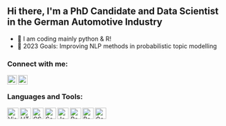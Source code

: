 ## Hi there, I'm a PhD Candidate and Data Scientist in the German Automotive Industry

- 🔭 I am coding mainly python & R!
- 🥅 2023 Goals: Improving NLP methods in probabilistic topic modelling

### Connect with me:

[<img align="left" alt="codeSTACKr.com" width="22px" src="https://cdn.jsdelivr.net/npm/simple-icons@3.13.0/icons/xing.svg" />][xing]
[<img align="left" alt="codeSTACKr | LinkedIn" width="22px" src="https://cdn.jsdelivr.net/npm/simple-icons@v3/icons/linkedin.svg" />][linkedin]

<br />

### Languages and Tools:

<img align="left" alt="Visual Studio Code" width="26px" src="https://upload.wikimedia.org/wikipedia/commons/c/c3/Python-logo-notext.svg" />
<img align="left" alt="HTML5" width="26px" src="https://upload.wikimedia.org/wikipedia/commons/archive/1/1b/20150904192833%21R_logo.svg" />
<img align="left" alt="CSS3" width="26px" src="https://upload.wikimedia.org/wikipedia/de/8/8c/Microsoft_SQL_Server_Logo.svg" />
<img align="left" alt="Sass" width="26px" src="https://upload.wikimedia.org/wikipedia/commons/9/92/LaTeX_logo.svg" />
<img align="left" alt="JavaScript" width="26px" src="https://upload.wikimedia.org/wikipedia/commons/4/48/Markdown-mark.svg" />
<img align="left" alt="React" width="26px" src="https://upload.wikimedia.org/wikipedia/commons/c/c9/Power_bi_logo_black.svg" />
<img align="left" alt="React" width="26px" src="https://seekvectorlogo.com/wp-content/uploads/2018/11/alteryx-vector-logo.png" />
<img align="left" alt="Gatsby" width="26px" src="https://upload.wikimedia.org/wikipedia/commons/3/34/Microsoft_Office_Excel_%282019%E2%80%93present%29.svg" />


</details>

[xing]: https://www.xing.com/profile/Bernd_Prostmaier/cv
[linkedin]: https://www.linkedin.com/in/bernd-prostmaier-518208172/

